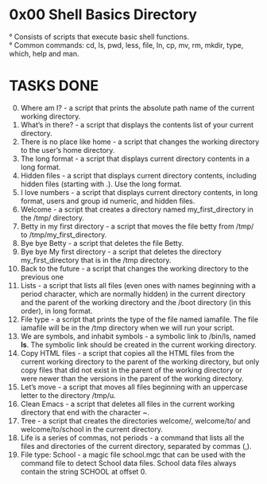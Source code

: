 # 0x00 Shell Basics Directory

° Consists of scripts that execute basic shell functions. <br>
° Common commands: cd, ls, pwd, less, file, ln, cp, mv, rm, mkdir, type, which, help and man. <br>

# TASKS DONE

0. Where am I? -  a script that prints the absolute path name of the current working directory.
1. What’s in there? - a script that displays the contents list of your current directory.
2. There is no place like home - a script that changes the working directory to the user’s home directory.
3. The long format - a script that displays current directory contents in a long format.
4. Hidden files - a script that displays current directory contents, including hidden files (starting with .). Use the long format.
5. I love numbers - a script that displays current directory contents, in long format, users and group id numeric, and hidden files.
6. Welcome - a script that creates a directory named my_first_directory in the /tmp/ directory.
7. Betty in my first directory - a script that moves the file betty from /tmp/ to /tmp/my_first_directory.
8. Bye bye Betty - a script that deletes the file Betty.
9. Bye bye My first directory - a script that deletes the directory my_first_directory that is in the /tmp directory.
10. Back to the future - a script that changes the working directory to the previous one
11. Lists -  a script that lists all files (even ones with names beginning with a period character, which are normally hidden) in the current directory and the parent of the working directory and the /boot directory (in this order), in long format.
12. File type - a script that prints the type of the file named iamafile. The file iamafile will be in the /tmp directory when we will run your script.
13. We are symbols, and inhabit symbols - a symbolic link to /bin/ls, named __ls__. The symbolic link should be created in the current working directory.
14. Copy HTML files -  a script that copies all the HTML files from the current working directory to the parent of the working directory, but only copy files that did not exist in the parent of the working directory or were newer than the versions in the parent of the working directory.
15. Let’s move - a script that moves all files beginning with an uppercase letter to the directory /tmp/u.
16. Clean Emacs - a script that deletes all files in the current working directory that end with the character ~.
17. Tree - a script that creates the directories welcome/, welcome/to/ and welcome/to/school in the current directory.
18. Life is a series of commas, not periods -  a command that lists all the files and directories of the current directory, separated by commas (,). 
19. File type: School - a magic file school.mgc that can be used with the command file to detect School data files. School data files always contain the string SCHOOL at offset 0.
